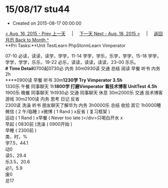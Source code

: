 # 15/08/17 stu44

* Created on 2015-08-17 00:00:00

[&lt; Aug. 16, 2015 - Prev 上一天](d16.md)     \|     [下一天 Next - Aug. 18, 2015 &gt;](d18.md)     \|     [返回月历 Back to Month ^](index.md)   
**Pri Tasks:**Unit TestLearn PhpStormLearn Vimperator  
  
07-10 必读，读读，读学，学学，11-14 学学，学乐，乐学，学学，15-18 学学，学学，学学，乐乐，19-22 必乐，读读，读读，读读，23-00 乐乐。  
**\# Time Detail**0700起0730必 内务 30m0930读 交通 总结 阅读 早餐 听书 内务 2h  
****0900读 早餐 听书 30m**1230学 Try Vimperator 3.5h**  
1330乐 午餐 同事聊天 1h**1800学 打磨Vimperator** **看技术博客 UnitTest** **4.5h**  
1900乐 晚餐 同事聊天 1h1930必 交通 同事聊天 休息 30m2000乐 交通 技术博客 游戏 30m2100读 内务 思考 日记 反省  
2300读 洗澡 听书 朋友聊天了解华为 内务 3h0000乐 总结 收拾 其它 1h0000睡  
微信 \( 2 午/临睡 \) x微博 \( 1 Rand \) x反省 \( 复习框架 \)  
运动 \( 1 Rand \) x早餐 \( Never too late \)&lt;/div&gt;只喝白开水 x  
早起 \( 0830前 \)洗澡 \( 0900开始 \)  
早睡 \( 2300前 \)  
类，时，%  
学7.5，44.1  
动0  
读5，29.4  
乐3.5，20.6  
必1，5.9  
废0  
总17

